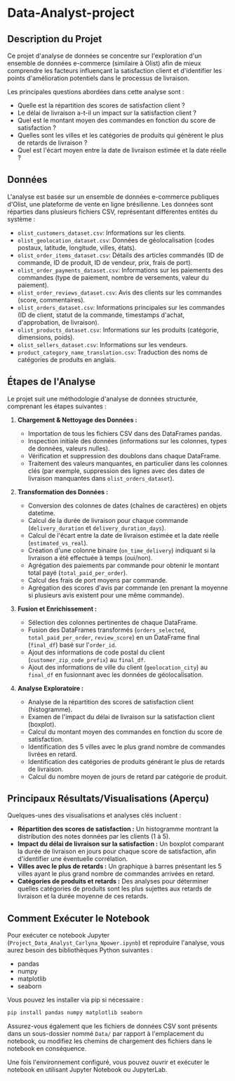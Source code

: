 # Data-Analyst-project

## Description du Projet

Ce projet d'analyse de données se concentre sur l'exploration d'un ensemble de données e-commerce (similaire à Olist) afin de mieux comprendre les facteurs influençant la satisfaction client et d'identifier les points d'amélioration potentiels dans le processus de livraison.

Les principales questions abordées dans cette analyse sont :
- Quelle est la répartition des scores de satisfaction client ?
- Le délai de livraison a-t-il un impact sur la satisfaction client ?
- Quel est le montant moyen des commandes en fonction du score de satisfaction ?
- Quelles sont les villes et les catégories de produits qui génèrent le plus de retards de livraison ?
- Quel est l'écart moyen entre la date de livraison estimée et la date réelle ?

## Données

L'analyse est basée sur un ensemble de données e-commerce publiques d'Olist, une plateforme de vente en ligne brésilienne. Les données sont réparties dans plusieurs fichiers CSV, représentant différentes entités du système :

- `olist_customers_dataset.csv`: Informations sur les clients.
- `olist_geolocation_dataset.csv`: Données de géolocalisation (codes postaux, latitude, longitude, villes, états).
- `olist_order_items_dataset.csv`: Détails des articles commandés (ID de commande, ID de produit, ID de vendeur, prix, frais de port).
- `olist_order_payments_dataset.csv`: Informations sur les paiements des commandes (type de paiement, nombre de versements, valeur du paiement).
- `olist_order_reviews_dataset.csv`: Avis des clients sur les commandes (score, commentaires).
- `olist_orders_dataset.csv`: Informations principales sur les commandes (ID de client, statut de la commande, timestamps d'achat, d'approbation, de livraison).
- `olist_products_dataset.csv`: Informations sur les produits (catégorie, dimensions, poids).
- `olist_sellers_dataset.csv`: Informations sur les vendeurs.
- `product_category_name_translation.csv`: Traduction des noms de catégories de produits en anglais.

## Étapes de l'Analyse

Le projet suit une méthodologie d'analyse de données structurée, comprenant les étapes suivantes :

1.  **Chargement & Nettoyage des Données :**
    *   Importation de tous les fichiers CSV dans des DataFrames pandas.
    *   Inspection initiale des données (informations sur les colonnes, types de données, valeurs nulles).
    *   Vérification et suppression des doublons dans chaque DataFrame.
    *   Traitement des valeurs manquantes, en particulier dans les colonnes clés (par exemple, suppression des lignes avec des dates de livraison manquantes dans `olist_orders_dataset`).

2.  **Transformation des Données :**
    *   Conversion des colonnes de dates (chaînes de caractères) en objets datetime.
    *   Calcul de la durée de livraison pour chaque commande (`delivery_duration` et `delivery_duration_days`).
    *   Calcul de l'écart entre la date de livraison estimée et la date réelle (`estimated_vs_real`).
    *   Création d'une colonne binaire (`on_time_delivery`) indiquant si la livraison a été effectuée à temps (oui/non).
    *   Agrégation des paiements par commande pour obtenir le montant total payé (`total_paid_per_order`).
    *   Calcul des frais de port moyens par commande.
    *   Agrégation des scores d'avis par commande (en prenant la moyenne si plusieurs avis existent pour une même commande).

3.  **Fusion et Enrichissement :**
    *   Sélection des colonnes pertinentes de chaque DataFrame.
    *   Fusion des DataFrames transformés (`orders_selected`, `total_paid_per_order`, `review_score`) en un DataFrame final (`final_df`) basé sur l'`order_id`.
    *   Ajout des informations de code postal du client (`customer_zip_code_prefix`) au `final_df`.
    *   Ajout des informations de ville du client (`geolocation_city`) au `final_df` en fusionnant avec les données de géolocalisation.

4.  **Analyse Exploratoire :**
    *   Analyse de la répartition des scores de satisfaction client (histogramme).
    *   Examen de l'impact du délai de livraison sur la satisfaction client (boxplot).
    *   Calcul du montant moyen des commandes en fonction du score de satisfaction.
    *   Identification des 5 villes avec le plus grand nombre de commandes livrées en retard.
    *   Identification des catégories de produits générant le plus de retards de livraison.
    *   Calcul du nombre moyen de jours de retard par catégorie de produit.

## Principaux Résultats/Visualisations (Aperçu)

Quelques-unes des visualisations et analyses clés incluent :

*   **Répartition des scores de satisfaction :** Un histogramme montrant la distribution des notes données par les clients (1 à 5).
*   **Impact du délai de livraison sur la satisfaction :** Un boxplot comparant la durée de livraison en jours pour chaque score de satisfaction, afin d'identifier une éventuelle corrélation.
*   **Villes avec le plus de retards :** Un graphique à barres présentant les 5 villes ayant le plus grand nombre de commandes arrivées en retard.
*   **Catégories de produits et retards :** Des analyses pour déterminer quelles catégories de produits sont les plus sujettes aux retards de livraison et la durée moyenne de ces retards.

## Comment Exécuter le Notebook

Pour exécuter ce notebook Jupyter (`Project_Data_Analyst_Carlyna_Npower.ipynb`) et reproduire l'analyse, vous aurez besoin des bibliothèques Python suivantes :

*   pandas
*   numpy
*   matplotlib
*   seaborn

Vous pouvez les installer via pip si nécessaire :
```bash
pip install pandas numpy matplotlib seaborn
```

Assurez-vous également que les fichiers de données CSV  sont présents dans un sous-dossier nommé `Data/` par rapport à l'emplacement du notebook, ou modifiez les chemins de chargement des fichiers dans le notebook en conséquence.

Une fois l'environnement configuré, vous pouvez ouvrir et exécuter le notebook en utilisant Jupyter Notebook ou JupyterLab.

